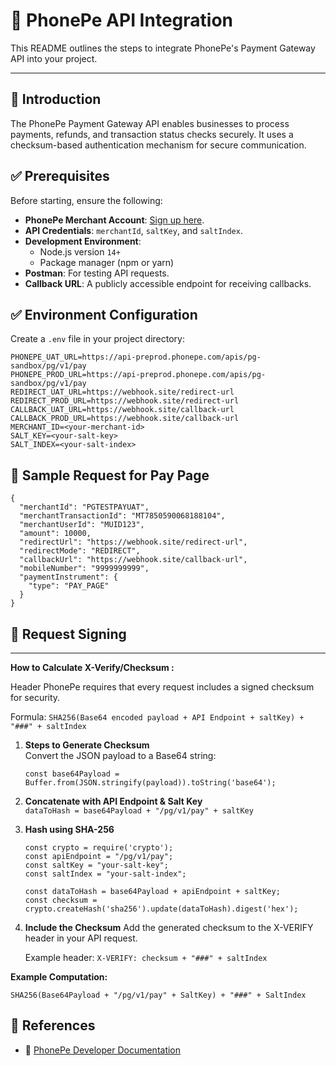 # 📌 PhonePe API Integration

This README outlines the steps to integrate PhonePe's Payment Gateway API into your project.

---

## 🔹 Introduction

The PhonePe Payment Gateway API enables businesses to process payments, refunds, and transaction status checks securely. It uses a checksum-based authentication mechanism for secure communication.

## ✅ Prerequisites

Before starting, ensure the following:

- **PhonePe Merchant Account**: [Sign up here](https://developer.phonepe.com/).
- **API Credentials**: `merchantId`, `saltKey`, and `saltIndex`.
- **Development Environment**:
  - Node.js version `14+`
  - Package manager (npm or yarn)
- **Postman**: For testing API requests.
- **Callback URL**: A publicly accessible endpoint for receiving callbacks.

## ✅ Environment Configuration

Create a `.env` file in your project directory:

```env
PHONEPE_UAT_URL=https://api-preprod.phonepe.com/apis/pg-sandbox/pg/v1/pay
PHONEPE_PROD_URL=https://api-preprod.phonepe.com/apis/pg-sandbox/pg/v1/pay
REDIRECT_UAT_URL=https://webhook.site/redirect-url
REDIRECT_PROD_URL=https://webhook.site/redirect-url
CALLBACK_UAT_URL=https://webhook.site/callback-url
CALLBACK_PROD_URL=https://webhook.site/callback-url
MERCHANT_ID=<your-merchant-id>
SALT_KEY=<your-salt-key>
SALT_INDEX=<your-salt-index>
```

## 🔗 Sample Request for Pay Page

```
{
  "merchantId": "PGTESTPAYUAT",
  "merchantTransactionId": "MT7850590068188104",
  "merchantUserId": "MUID123",
  "amount": 10000,
  "redirectUrl": "https://webhook.site/redirect-url",
  "redirectMode": "REDIRECT",
  "callbackUrl": "https://webhook.site/callback-url",
  "mobileNumber": "9999999999",
  "paymentInstrument": {
    "type": "PAY_PAGE"
  }
}
```

## 🔹 Request Signing

---

**How to Calculate X-Verify/Checksum :**

Header PhonePe requires that every request includes a signed checksum for security.

Formula: `SHA256(Base64 encoded payload + API Endpoint + saltKey) + "###" + saltIndex`

1. **Steps to Generate Checksum**  
   Convert the JSON payload to a Base64 string:
   ```
   const base64Payload = Buffer.from(JSON.stringify(payload)).toString('base64');
   ```
2. **Concatenate with API Endpoint & Salt Key**  
   `dataToHash = base64Payload + "/pg/v1/pay" + saltKey`

3. **Hash using SHA-256**

   ```
   const crypto = require('crypto');
   const apiEndpoint = "/pg/v1/pay";
   const saltKey = "your-salt-key";
   const saltIndex = "your-salt-index";

   const dataToHash = base64Payload + apiEndpoint + saltKey;
   const checksum = crypto.createHash('sha256').update(dataToHash).digest('hex');
   ```

4. **Include the Checksum**
   Add the generated checksum to the X-VERIFY header in your API request.

   Example header:
   `X-VERIFY: checksum + "###" + saltIndex`

**Example Computation:**

```arduino
SHA256(Base64Payload + "/pg/v1/pay" + SaltKey) + "###" + SaltIndex
```

## 🔹 References

- 📄 [PhonePe Developer Documentation](https://developer.phonepe.com/)
